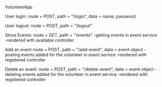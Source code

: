 VolunteerApp

User login:
route = POST, path = "/login", data = name, password

User logout:
route = POST, path = "/logout"

Show Events:
route = GET, path = "/events"
-getting events in event service
-rendered with available controller

Add an event
route = POST, path = "/add-event", data = event object
-posting events added for the volunteer in event service
-rendered with registered controller

Delete an event:
route = POST, path = "/delete-event", data = event object
-deleting events added for the volunteer in event service
-rendered with registered controller

